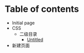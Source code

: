 # Table of contents

* Initial page
* CSS
  * 二级目录
    * [Untitled](css/untitled/untitled.md)
* 新建页面

